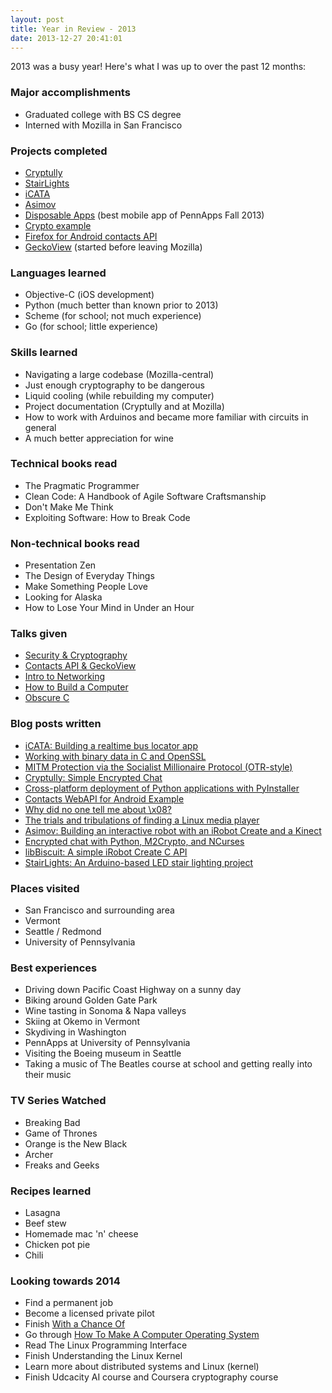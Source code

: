 ```yaml
---
layout: post
title: Year in Review - 2013
date: 2013-12-27 20:41:01
---
```


2013 was a busy year! Here's what I was up to over the past 12 months:

<h3>Major accomplishments</h3>

* Graduated college with BS CS degree
* Interned with Mozilla in San Francisco

<h3>Projects completed</h3>

* <a href="http://www.cryptully.com/">Cryptully</a>
* <a href="https://github.com/shanet/StairLights">StairLights</a>
* <a href="https://github.com/shanet/iCATA">iCATA</a>
* <a href="https://github.com/shanet/asimov">Asimov</a>
* <a href="https://github.com/shanet/Disposable-Apps">Disposable Apps</a> (best mobile app of PennApps Fall 2013)
* <a href="https://github.com/shanet/Crypto-Example">Crypto example</a>
* <a href="https://wiki.mozilla.org/WebAPI/ContactsAPI">Firefox for Android contacts API</a>
* <a href="https://wiki.mozilla.org/Mobile/GeckoView">GeckoView</a> (started before leaving Mozilla)

<h3>Languages learned</h3>

* Objective-C (iOS development)
* Python (much better than known prior to 2013)
* Scheme (for school; not much experience)
* Go (for school; little experience)

<!--more-->

<h3>Skills learned</h3>

* Navigating a large codebase (Mozilla-central)
* Just enough cryptography to be dangerous
* Liquid cooling (while rebuilding my computer)
* Project documentation (Cryptully and at Mozilla)
* How to work with Arduinos and became more familiar with circuits in general
* A much better appreciation for wine

<h3>Technical books read</h3>

* The Pragmatic Programmer
* Clean Code: A Handbook of Agile Software Craftsmanship
* Don't Make Me Think
* Exploiting Software: How to Break Code

<h3>Non-technical books read</h3>

* Presentation Zen
* The Design of Everyday Things
* Make Something People Love
* Looking for Alaska
* How to Lose Your Mind in Under an Hour

<h3>Talks given</h3>

* <a href="https://docs.google.com/presentation/d/1cxTVuQ9BMQeBmwaASALi_ZT1ZdNvErx5VenyYvnEZ0U/present">Security &amp; Cryptography</a>
* <a href="https://docs.google.com/presentation/d/1wlTzGlTCuzXP8J2TgOmwkdo2iPeh4d2MXl2joQMy6hw/present">Contacts API &amp; GeckoView</a>
* <a href="https://docs.google.com/presentation/d/1Va_5L3tRyovvtxCGKxsqH8wr0E22WM10lOjK6SYLtao/present">Intro to Networking</a>
* <a href="https://docs.google.com/presentation/d/1NuF6BHyfgqPaIVDB8ze22AlNpF2b7erELLV0sgZZsPk/present">How to Build a Computer</a>
* <a href="https://docs.google.com/presentation/d/1IFa6kPTGr-CeFmFvdNzwzfxfk1gpMa6iDwaKSVfToU8/present">Obscure C</a>

<h3>Blog posts written</h3>

* <a title="iCATA: Building a realtime bus locator app" href="https://shanetully.com/2013/12/icata-building-a-realtime-bus-locator-app/">iCATA: Building a realtime bus locator app</a>
* <a title="Working with binary data in C and OpenSSL" href="https://shanetully.com/2013/08/working-with-binary-data-in-c-and-openssl/">Working with binary data in C and OpenSSL</a>
* <a title="MITM Protection via the Socialist Millionaire Protocol (OTR-style)" href="https://shanetully.com/2013/08/mitm-protection-via-the-socialist-millionaire-protocol-otr-style/">MITM Protection via the Socialist Millionaire Protocol (OTR-style)</a>
* <a title="Cryptully: Simple Encrypted Chat" href="https://shanetully.com/2013/08/cryptully-simple-encrypted-chat/">Cryptully: Simple Encrypted Chat</a>
* <a title="Cross-platform deployment of Python applications with PyInstaller" href="https://shanetully.com/2013/08/cross-platform-deployment-of-python-applications-with-pyinstaller/">Cross-platform deployment of Python applications with PyInstaller</a>
* <a title="Contacts WebAPI for Android Example" href="https://shanetully.com/2013/07/contacts-webapi-for-android-example/">Contacts WebAPI for Android Example</a>
* <a title="Why did no one tell me about \x08?" href="https://shanetully.com/2013/06/why-did-no-one-tell-me-about-x08/">Why did no one tell me about \x08?</a>
* <a title="The trials and tribulations of finding a Linux media player" href="https://shanetully.com/2013/06/the-trials-and-tribulations-of-finding-a-linux-media-player/">The trials and tribulations of finding a Linux media player</a>
* <a title="Asimov: Building an interactive robot with an iRobot Create and a Kinect" href="https://shanetully.com/2013/05/asimov-building-an-interactive-robot-with-an-irobot-create-and-a-kinect/">Asimov: Building an interactive robot with an iRobot Create and a Kinect</a>
* <a title="Encrypted chat with Python, M2Crypto, and NCurses" href="https://shanetully.com/2013/05/encrypted-chat-with-python-m2crypto-and-ncurses/">Encrypted chat with Python, M2Crypto, and NCurses</a>
* <a title="libBiscuit: A simple iRobot Create C API" href="https://shanetully.com/2013/04/libbiscuit-a-simple-irobot-create-c-api/">libBiscuit: A simple iRobot Create C API</a>
* <a title="StairLights: An Arduino-based LED stair lighting project" href="https://shanetully.com/2013/04/stairlights-an-arduino-based-led-stair-lighting-project/">StairLights: An Arduino-based LED stair lighting project</a>

<h3>Places visited</h3>

* San Francisco and surrounding area
* Vermont
* Seattle / Redmond
* University of Pennsylvania

<h3>Best experiences</h3>

* Driving down Pacific Coast Highway on a sunny day
* Biking around Golden Gate Park
* Wine tasting in Sonoma &amp; Napa valleys
* Skiing at Okemo in Vermont
* Skydiving in Washington
* PennApps at University of Pennsylvania
* Visiting the Boeing museum in Seattle
* Taking a music of The Beatles course at school and getting really into their music

<h3>TV Series Watched</h3>

* Breaking Bad
* Game of Thrones
* Orange is the New Black
* Archer
* Freaks and Geeks

<h3>Recipes learned</h3>

* Lasagna
* Beef stew
* Homemade mac 'n' cheese
* Chicken pot pie
* Chili

<h3>Looking towards 2014</h3>

* Find a permanent job
* Become a licensed private pilot
* Finish <a href="https://github.com/shanet/WithAChanceOf">With a Chance Of</a>
* Go through <a href="https://github.com/SamyPesse/How-to-Make-a-Computer-Operating-System">How To Make A Computer Operating System</a>
* Read The Linux Programming Interface
* Finish Understanding the Linux Kernel
* Learn more about distributed systems and Linux (kernel)
* Finish Udcacity AI course and Coursera cryptography course
